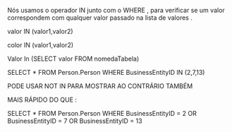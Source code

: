 Nós usamos o operador IN junto com o WHERE , para verificar se um valor correspondem com qualquer valor passado na lista de valores . 

valor IN (valor1,valor2)

color IN (valor1,valor2)

Valor In (SELECT valor FROM nomedaTabela)

SELECT *
FROM Person.Person
WHERE BusinessEntityID  IN (2,7,13)

PODE USAR NOT IN PARA MOSTRAR AO CONTRÁRIO TAMBÉM 
 
MAIS RÁPIDO DO QUE : 

SELECT *
FROM Person.Person
WHERE BusinessEntityID = 2
OR BusinessEntityID = 7
OR BusinessEntityID = 13
